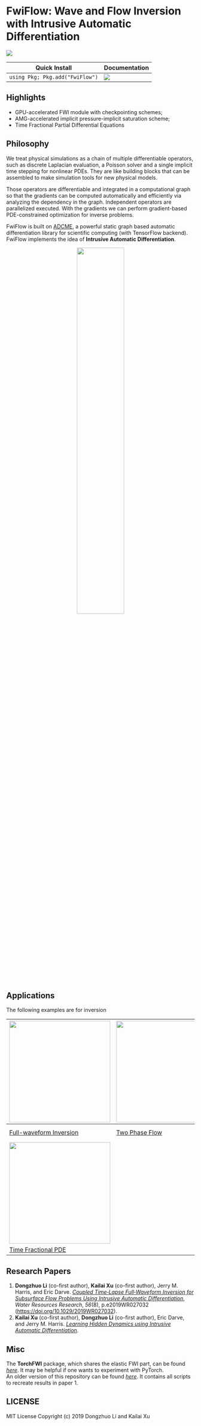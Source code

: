 # FwiFlow: Wave and Flow Inversion with Intrusive Automatic Differentiation

![](https://github.com/lidongzh/FwiFlow.jl/actions/workflows/main.yml/badge.svg)

| Quick Install                   | Documentation                                                |
| ------------------------------- | ------------------------------------------------------------ |
| `using Pkg; Pkg.add("FwiFlow")` | [![](https://img.shields.io/badge/docs-dev-blue.svg)](https://lidongzh.github.io/FwiFlow.jl/dev) |

## Highlights

- GPU-accelerated FWI module with checkpointing schemes;
- AMG-accelerated implicit pressure-implicit saturation scheme;
- Time Fractional Partial Differential Equations

## Philosophy

We treat physical simulations as a chain of multiple differentiable operators, such as discrete Laplacian evaluation, a Poisson solver and a single implicit time stepping for nonlinear PDEs. They are like building blocks that can be assembled to make simulation tools for new physical models. 

Those operators are differentiable and integrated in a computational graph so that the gradients can be computed automatically and efficiently via analyzing the dependency in the graph. Independent operators are parallelized executed. With the gradients we can perform gradient-based PDE-constrained optimization for inverse problems. 

FwiFlow is built on [ADCME](https://github.com/kailaix/ADCME.jl), a powerful static graph based automatic differentiation library for scientific computing (with TensorFlow backend). FwiFlow implements the idea of **Intrusive Automatic Differentiation**. 

<p align="center">
  <img src="docs/src/assets/op.png" width="50%">
</p>



## Applications

The following examples are for inversion 

| <img src="docs/src/assets/marmousi_inv.png" width="270">     | <img src="docs/src/assets/flow.png" width="270">             | <img src="docs/src/assets/diagram.png" width="270"> |
| ------------------------------------------------------------ | ------------------------------------------------------------ | --------------------------------------------------- |
| [Full-waveform Inversion](https://lidongzh.github.io/FwiFlow.jl/dev/tutorials/fwi/) | [Two Phase Flow](https://lidongzh.github.io/FwiFlow.jl/dev/tutorials/flow/) | FWI-Two Phase Flow Coupled Inversion                |
| <img src="docs/src/assets/frac.png" width="270">             |                                                              |                                                     |
| [Time Fractional PDE](https://lidongzh.github.io/FwiFlow.jl/dev/tutorials/timefrac/)                                          |                                                              |                                                     |





## Research Papers
1. **Dongzhuo Li** (co-first author), **Kailai Xu** (co-first author), Jerry M. Harris, and Eric Darve. [*Coupled Time‐Lapse Full‐Waveform Inversion for Subsurface Flow Problems Using Intrusive Automatic Differentiation*](https://arxiv.org/abs/1912.07552), *Water Resources Research*, *56*(8), p.e2019WR027032 (https://doi.org/10.1029/2019WR027032).
2. **Kailai Xu**  (co-first author), **Dongzhuo Li**  (co-first author), Eric Darve, and Jerry M. Harris. [*Learning Hidden Dynamics using Intrusive Automatic Differentiation*](http://arxiv.org/abs/1912.07547).


## Misc
The **TorchFWI** package, which shares the elastic FWI part, can be found [*here*](https://github.com/lidongzh/TorchFWI). It may be helpful if one wants to experiment with PyTorch. <br>
An older version of this repository can be found [*here*](https://github.com/lidongzh/TwoPhaseFlowFWI). It contains all scripts to recreate results in paper 1.

## LICENSE

MIT License
Copyright (c) 2019 Dongzhuo Li and Kailai Xu

